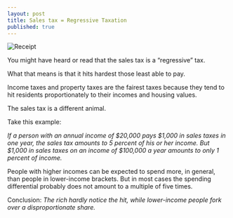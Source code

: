```yaml
---
layout: post
title: Sales tax = Regressive Taxation
published: true
---
```


<img src=" }}/img/receipt.jpg" alt="Receipt" class="img-responsive">

You might have heard or read that the sales tax is a “regressive” tax.

What that means is that it hits hardest those least able to pay.

Income taxes and property taxes are the fairest taxes because they tend to hit residents proportionately to their incomes and housing values.

The sales tax is a different animal.

Take this example:

<em>If a person with an annual income of $20,000 pays $1,000 in sales taxes in one year, the sales tax amounts to 5 percent of his or her income. But $1,000 in sales taxes on an income of $100,000 a year amounts to only 1 percent of income.</em>

People with higher incomes can be expected to spend more, in general, than people in lower-income brackets. But in most cases the spending differential probably does not amount to a multiple of five times.

Conclusion: _The rich hardly notice the hit, while lower-income people fork over a disproportionate share._
